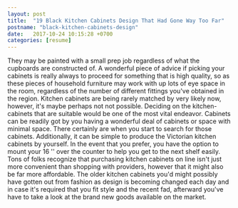 ```yaml
---
layout: post
title:  "19 Black Kitchen Cabinets Design That Had Gone Way Too Far"
postname: "black-kitchen-cabinets-design"
date:   2017-10-24 10:15:28 +0700
categories: [resume]
---
```

They may be painted with a small prep job regardless of what the cupboards are constructed of. A wonderful piece of advice if picking your cabinets is really always to proceed for something that is high quality, so as these pieces of household furniture may work with up lots of eye space in the room, regardless of the number of different fittings you've obtained in the region. Kitchen cabinets are being rarely matched by very likely now, however, it's maybe perhaps not not possible. Deciding on the kitchen-cabinets that are suitable would be one of the most vital endeavor. Cabinets can be readily got by you having a wonderful deal of cabinets or space with minimal space. There certainly are when you start to search for those cabinets. Additionally, it can be simple to produce the Victorian kitchen cabinets by yourself. In the event that you prefer, you have the option to mount your 16 '' over the counter to help you get to the next shelf easily. Tons of folks recognize that purchasing kitchen cabinets on line isn't just more convenient than shopping with providers, however that it might also be far more affordable. The older kitchen cabinets you'd might possibly have gotten out from fashion as design is becoming changed each day and in case it's required that you fit style and the recent fad, afterward you've have to take a look at the brand new goods available on the market.
